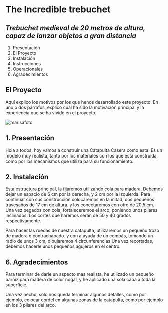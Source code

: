 
[img1]: /ruta/a/la/image.jpg "Catapulta"
# The Incredible trebuchet
## _Trebuchet medieval de 20 metros de altura, capaz de lanzar objetos a gran distancia_

1. Presentación
2. El Proyecto
3. Instalación
4. Instrucciones
5. Operacionales
6. Agradecimientos

## El Proyecto

Aquí explico los motivos por los que henos desarrollado este proyecto. En uno o dos párrafos, explico cuál ha sido la motivación principal y la experiencia que se ha vivido en el proyecto.


![marisafoto](https://www.rinconutil.com/wp-content/uploads/2017/10/Catapulta-Casera.jpg)


## 1. Presentación
  Hola a todos, hoy vamos a construir una Catapulta Casera como esta. Es un modelo muy realista, tanto por los materiales con los que está construida, como por los mecanismos que utiliza para su funcionamiento.
  
## 2. Instalación
  Esta estructura principal, la fijaremos utilizando cola para madera. Debemos dejar un espacio de 6 cm por la derecha, y 2 cm por la izquierda. Para continuar con sus construcción colocaremos en la mitad, dos pequeños travesaños de 17 cm de altura. y los conectaremos con otro de 20,5 cm. Una vez pegados con cola, fortaleceremos el arco, poniendo unos pilares inclinados. Los cortes que haremos serán de 50 y 40 grados respectivamente.
  
  Para hacer las ruedas de nuestra catapulta, utilizaremos un pequeño trozo de madera o contrachapado. y con a ayuda de un compás, tomando un radio de unos 3 cm, dibujaremos 4 circunferencias.Una vez recortadas, debemos hacerle unos pequeños agujeros en el centro.

## 6. Agradecimientos
  Para terminar de darle un aspecto mas realista, he utilizado un pequeño barniz para madera de color nogal, y he aplicado una sola capa a toda la superficie.
  
  Una vez hecho, solo nos queda terminar algunos detalles, como por ejemplo, colocar cordel en algunas zonas de la catapulta, como por ejemplo en los 3 pilares del arco.